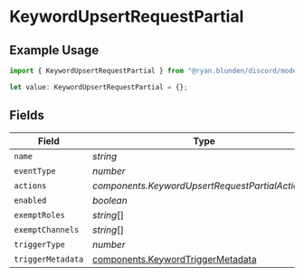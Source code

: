 # KeywordUpsertRequestPartial

## Example Usage

```typescript
import { KeywordUpsertRequestPartial } from "@ryan.blunden/discord/models/components";

let value: KeywordUpsertRequestPartial = {};
```

## Fields

| Field                                                                                  | Type                                                                                   | Required                                                                               | Description                                                                            |
| -------------------------------------------------------------------------------------- | -------------------------------------------------------------------------------------- | -------------------------------------------------------------------------------------- | -------------------------------------------------------------------------------------- |
| `name`                                                                                 | *string*                                                                               | :heavy_minus_sign:                                                                     | N/A                                                                                    |
| `eventType`                                                                            | *number*                                                                               | :heavy_minus_sign:                                                                     | N/A                                                                                    |
| `actions`                                                                              | *components.KeywordUpsertRequestPartialActions*[]                                      | :heavy_minus_sign:                                                                     | N/A                                                                                    |
| `enabled`                                                                              | *boolean*                                                                              | :heavy_minus_sign:                                                                     | N/A                                                                                    |
| `exemptRoles`                                                                          | *string*[]                                                                             | :heavy_minus_sign:                                                                     | N/A                                                                                    |
| `exemptChannels`                                                                       | *string*[]                                                                             | :heavy_minus_sign:                                                                     | N/A                                                                                    |
| `triggerType`                                                                          | *number*                                                                               | :heavy_minus_sign:                                                                     | N/A                                                                                    |
| `triggerMetadata`                                                                      | [components.KeywordTriggerMetadata](../../models/components/keywordtriggermetadata.md) | :heavy_minus_sign:                                                                     | N/A                                                                                    |
